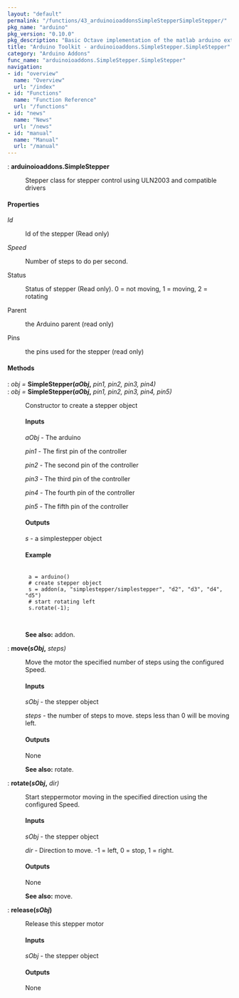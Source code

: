 ```yaml
---
layout: "default"
permalink: "/functions/43_arduinoioaddonsSimpleStepperSimpleStepper/"
pkg_name: "arduino"
pkg_version: "0.10.0"
pkg_description: "Basic Octave implementation of the matlab arduino extension,  allowing communication to a programmed arduino board to control its  hardware."
title: "Arduino Toolkit - arduinoioaddons.SimpleStepper.SimpleStepper"
category: "Arduino Addons"
func_name: "arduinoioaddons.SimpleStepper.SimpleStepper"
navigation:
- id: "overview"
  name: "Overview"
  url: "/index"
- id: "Functions"
  name: "Function Reference"
  url: "/functions"
- id: "news"
  name: "News"
  url: "/news"
- id: "manual"
  name: "Manual"
  url: "/manual"
---
```

<dl class="def">
<dt id="index-arduinoioaddons_002eSimpleStepper"><span class="category">: </span><span><em></em> <strong>arduinoioaddons.SimpleStepper</strong><a href='#index-arduinoioaddons_002eSimpleStepper' class='copiable-anchor'></a></span></dt>
<dd><p>Stepper class for stepper control using ULN2003 and compatible drivers
 </p></dd></dl>

<span id="Properties"></span><h4 class="subsubheading">Properties</h4>
<dl compact="compact">
<dt><span><var>Id</var></span></dt>
<dd><p>Id of the stepper (Read only)
 </p></dd>
<dt><span><var>Speed</var></span></dt>
<dd><p>Number of steps to do per second.
 </p></dd>
<dt><span>Status</span></dt>
<dd><p>Status of stepper (Read only).
 0 = not moving, 1 = moving, 2 = rotating
 </p></dd>
<dt><span>Parent</span></dt>
<dd><p>the Arduino parent (read only)
 </p></dd>
<dt><span>Pins</span></dt>
<dd><p>the pins used for the stepper (read only)
 </p></dd>
</dl>

<span id="Methods"></span><h4 class="subheading">Methods</h4>
<dl class="def">
<dt id="index-SimpleStepper_0028aObj_002c"><span class="category">: </span><span><em><var>obj</var> =</em> <strong>SimpleStepper(<var>aObj</var>,</strong> <em><var>pin1</var>, <var>pin2</var>, <var>pin3</var>, <var>pin4</var>)</em><a href='#index-SimpleStepper_0028aObj_002c' class='copiable-anchor'></a></span></dt>
<dt id="index-SimpleStepper_0028aObj_002c-1"><span class="category">: </span><span><em><var>obj</var> =</em> <strong>SimpleStepper(<var>aObj</var>,</strong> <em><var>pin1</var>, <var>pin2</var>, <var>pin3</var>, <var>pin4</var>, <var>pin5</var>)</em><a href='#index-SimpleStepper_0028aObj_002c-1' class='copiable-anchor'></a></span></dt>
<dd><p>Constructor to create a stepper object
 </p><span id="Inputs"></span><h4 class="subsubheading">Inputs</h4>
<p><var>aObj</var> - The arduino
</p>
<p><var>pin1</var> - The first pin of the controller
</p>
<p><var>pin2</var> - The second pin of the controller
</p>
<p><var>pin3</var> - The third pin of the controller
</p>
<p><var>pin4</var> - The fourth pin of the controller
</p>
<p><var>pin5</var> - The fifth pin of the controller
</p>
<span id="Outputs"></span><h4 class="subsubheading">Outputs</h4>
<p><var>s</var> - a simplestepper object
</p>
<span id="Example"></span><h4 class="subsubheading">Example</h4>
<div class="example">
<pre class="example"> <code>
 a = arduino()
 # create stepper object
 s = addon(a, &quot;simplestepper/simplestepper&quot;, &quot;d2&quot;, &quot;d3&quot;, &quot;d4&quot;, &quot;d5&quot;)
 # start rotating left
 s.rotate(-1);
 </code>
 </pre></div>


<p><strong>See also:</strong> addon.
 </p></dd></dl>

<dl class="def">
<dt id="index-move_0028sObj_002c"><span class="category">: </span><span><em></em> <strong>move(<var>sObj</var>,</strong> <em><var>steps</var>)</em><a href='#index-move_0028sObj_002c' class='copiable-anchor'></a></span></dt>
<dd><p>Move the motor the specified number of steps using the configured Speed.
</p>
<span id="Inputs-1"></span><h4 class="subsubheading">Inputs</h4>
<p><var>sObj</var> - the stepper object
</p>
<p><var>steps</var> - the number of steps to move. steps less than 0 will be moving left.
</p>
<span id="Outputs-1"></span><h4 class="subsubheading">Outputs</h4>
<p>None
</p>

<p><strong>See also:</strong> rotate.
 </p></dd></dl>

<dl class="def">
<dt id="index-rotate_0028sObj_002c"><span class="category">: </span><span><em></em> <strong>rotate(<var>sObj</var>,</strong> <em><var>dir</var>)</em><a href='#index-rotate_0028sObj_002c' class='copiable-anchor'></a></span></dt>
<dd><p>Start steppermotor moving in the specified direction using the configured Speed.
</p>
<span id="Inputs-2"></span><h4 class="subsubheading">Inputs</h4>
<p><var>sObj</var> - the stepper object
</p>
<p><var>dir</var> - Direction to move. -1 = left, 0 = stop, 1 = right.
</p>
<span id="Outputs-2"></span><h4 class="subsubheading">Outputs</h4>
<p>None
</p>

<p><strong>See also:</strong> move.
 </p></dd></dl>

<dl class="def">
<dt id="index-release_0028sObj_0029"><span class="category">: </span><span><em></em> <strong>release(<var>sObj</var>)</strong><a href='#index-release_0028sObj_0029' class='copiable-anchor'></a></span></dt>
<dd><p>Release this stepper motor
</p>
<span id="Inputs-3"></span><h4 class="subsubheading">Inputs</h4>
<p><var>sObj</var> - the stepper object
</p>
<span id="Outputs-3"></span><h4 class="subsubheading">Outputs</h4>
<p>None
</p>
</dd></dl>